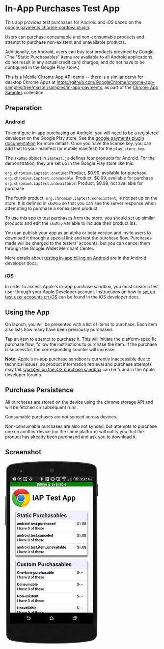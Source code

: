 # In-App Purchases Test App

This app provides test purchases for Android and iOS based on the [google.payments chorme-cordova plugin](https://github.com/MobileChromeApps/mobile-chrome-apps/tree/master/chrome-cordova/plugins/google.payments).

Users can purchase consumable and non-consumable products and attempt to purchase non-existent and unavailable products.

Additionally, on Android, users can buy test products provided by Google. (The "Static Purchasables" items are available to all Android applications, do not result in any actual credit card charges, and do not have to be configured in the Google Play store.) 

This is a Mobile Chrome App API demo -- there is a similar demo for desktop Chrome Apps at https://github.com/GoogleChrome/chrome-app-samples/tree/master/samples/in-app-payments, as part of the [Chrome App Samples](https://github.com/GoogleChrome/chrome-app-samples) collection.

## Preparation

### Android

To configure in-app purchasing on Android, you will need to be a registered developer on the Google Play store. See the [google.payments plugin documentation](https://github.com/MobileChromeApps/mobile-chrome-apps/blob/master/chrome-cordova/plugins/google.payments/README.md#configuration) for more details. Once you have the license key, you can add that to your manifest (or mobile manifest) for the `play_store_key`. 

The `skuMap` object in `iaptest.js` defines four products for Android. For the demonstration, they are set up in the Google Play store like this:

`org.chromium.iaptest.onetime`: Product, $0.99, available for purchase
`org.chromium.iaptest.consumable`: Product, $0.99, available for purchase
`org.chromium.iaptest.unavailable`: Product, $0.99, not available for purchase

The fourth product, `org.chromium.iaptest.nonexistent`, is not set up on the store. It is defined in `skuMap` so that you can see the server response when attempting to purchase a nonexistent product.

To use this app to test purchases from the store, you should set up similar products and edit the `skuMap` variable to include their product ids.

You can publish your app as an alpha or beta version and invite users to download it through a special link and test the purchase flow. Purchases made will be charged to the testers' accounts, but you can cancel them through the Google Wallet Merchant Center.

More details about [testing in-app billing on Android](http://developer.android.com/google/play/billing/billing_testing.html) are in the Android developer docs.

### iOS

In order to access Apple's in-app purchase sandbox, you must create a test user through your Apple Developer account.  Instructions on how to [set up test user accounts on iOS](https://developer.apple.com/library/ios/documentation/LanguagesUtilities/Conceptual/iTunesConnect_Guide/Chapters/SettingUpUserAccounts.html) can be found in the iOS developer docs.

## Using the App

On launch, you will be presented with a list of items to purchase.  Each item also lists how many have been previously purchased.

Tap an item to attempt to purchase it.  This will initiate the platform-specific purchase flow; follow the instructions to purchase the item.  If the purchase is successful, the corresponding counter will increase.

**Note:** Apple's in-app purchase sandbox is currently inaccessible due to technical issues, so product information retrieval and purchase attempts may fail.  [Updates on the iOS purchase sandbox](https://devforums.apple.com/thread/216969) can be found in the Apple developer forums.

## Purchase Persistence

All purchases are stored on the device using the chrome.storage API and will be fetched on subsequent runs.  

Consumable purchases are *not* synced across devices.

Non-consumable purchases are also not synced, but attempts to purchase one on another device (on the same platform) will notify you that the product has already been purchased and ask you to download it.

## Screenshot

![Screenshot of In-App Purchases Test App](assets/screenshot_nexus5.png)
